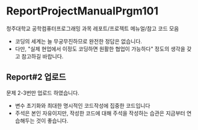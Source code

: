 # ReportProjectManualPrgm101
청주대학교 공학컴퓨터프로그래밍 과목 레포트/프로젝트 메뉴얼/참고 코드 모음
- 코딩의 세계는 늘 무궁무진하므로 완전한 정답은 없습니다.
- 다만, "실제 현업에서 이정도 코딩하면 원활한 협업이 가능하다" 정도의 생각을 갖고 참고하길 바랍니다.

## Report#2 업로드
문제 2-3번만 업로드 하였습니다.
- 변수 초기화와 최대한 명시적인 코드작성에 집중한 코드입니다
- 주석은 본인 자유이지만, 작성한 코드에 대해 주석을 작성하는 습관은 지금부터 연습해두는 것이 좋습니다.
